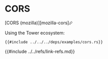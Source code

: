 # CORS

[CORS (mozilla)][mozilla-cors]⮳

Using the Tower ecosystem:

```rust,editable,noplayground,ignore
{{#include ../../../deps/examples/cors.rs}}
```

{{#include ../../refs/link-refs.md}}

